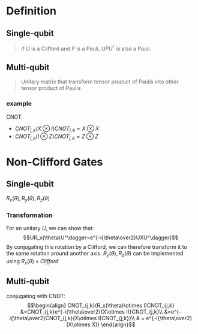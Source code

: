 # Definition
## Single-qubit
> if $U$ is a Clifford and $P$ is a Pauli, $UPU^\dagger$ is also a Pauli.
## Multi-qubit
>Unitary matrix that transform tensor product of Paulis into other tensor product of Paulis.
### example
CNOT:
- $CNOT_{j,k}(X\otimes I)CNOT_{j,k}=X\otimes X$
- $CNOT_{j,k}(I\otimes Z)CNOT_{j,k}=Z\otimes Z$

# Non-Clifford Gates

## Single-qubit
$R_x(\theta),R_y(\theta),R_z(\theta)$
### Transformation
For an unitary $U$, we can show that:
$$UR_x(\theta)U^\dagger=e^{-i{\theta\over2}UXU^\dagger}$$
By conjugating this rotation by a Clifford, we can therefore transform it to the same rotation around another axis. $R_y(\theta), R_z(\theta)$ can be implemented using $R_x(\theta)+Clifford$

## Multi-qubit
conjugating with CNOT:
$$\begin{align}
CNOT_{j,k}(R_x(\theta)\otimes I)CNOT_{j,k} &=CNOT_{j,k}e^{-i{\theta\over2}(X\otimes I)}CNOT_{j,k}\\
&=e^{-i{\theta\over2}CNOT_{j,k}(X\otimes I)CNOT_{j,k}}\\
& = e^{-i{\theta\over2}(X\otimes X)}
\end{align}$$